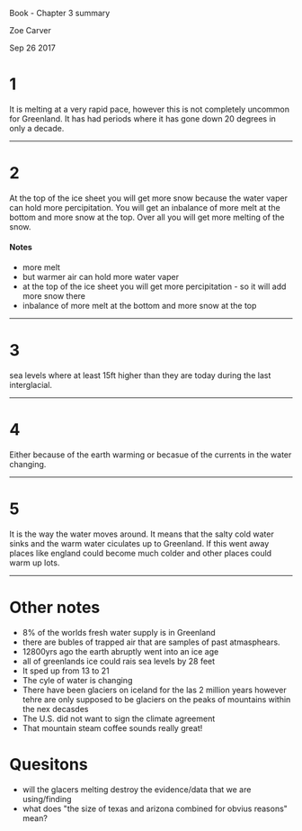 Book - Chapter 3 summary

Zoe Carver

Sep 26 2017

# 1

It is melting at a very rapid pace, however this is not completely uncommon for Greenland. It has had periods where it has gone down 20 degrees in only a decade.

---

# 2

At the top of the ice sheet you will get more snow because the water vaper can hold more percipitation. You will get an inbalance of more melt at the bottom and more snow at the top. Over all you will get more melting of the snow.

#### Notes

- more melt
- but warmer air can hold more water vaper
- at the top of the ice sheet you will get more percipitation - so it will add more snow there 
- inbalance of more melt at the bottom and more snow at the top

---

# 3

sea levels where at least 15ft higher than they are today during the last interglacial.

---

# 4

Either because of the earth warming or becasue of the currents in the water changing.

---

# 5

It is the way the water moves around. It means that the salty cold water sinks and the warm water ciculates up to Greenland. If this went away places like england could become much colder and other places could warm up lots.

---

# Other notes

- 8% of the worlds fresh water supply is in Greenland
- there are bubles of trapped air that are samples of past atmasphears.
- 12800yrs ago the earth abruptly went into an ice age 
- all of greenlands ice could rais sea levels by 28 feet
- It sped up from 13 to 21
- The cyle of water is changing
- There have been glaciers on iceland for the las 2 million years however tehre are only supposed to be glaciers on the peaks of mountains within the nex decasdes
- The U.S. did not want to sign the climate agreement
- That mountain steam coffee sounds really great!

# Quesitons

- will the glacers melting destroy the evidence/data that we are using/finding
- what does "the size of texas and arizona combined for obvius reasons" mean?